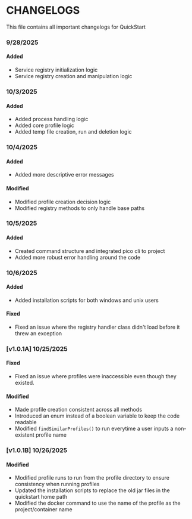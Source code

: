 # CHANGELOGS
This file contains all important changelogs for QuickStart

### 9/28/2025
#### Added
+ Service registry initialization logic
+ Service registry creation and manipulation logic

### 10/3/2025
#### Added
+ Added process handling logic
+ Added core profile logic
+ Added temp file creation, run and deletion logic

### 10/4/2025
#### Added
+ Added more descriptive error messages

#### Modified
+ Modified profile creation decision logic
+ Modified registry methods to only handle base paths

### 10/5/2025
#### Added
+ Created command structure and integrated pico cli to project
+ Added more robust error handling around the code

### 10/6/2025
#### Added
+ Added installation scripts for both windows and unix users

#### Fixed 
+ Fixed an issue where the registry handler class didn't load before it threw an exception


### [v1.0.1A] 10/25/2025
#### Fixed
+ Fixed an issue where profiles were inaccessible even though they existed.

#### Modified
+ Made profile creation consistent across all methods
+ Introduced an enum instead of a boolean variable to keep the code readable
+ Modified `findSimilarProfiles()` to run everytime a user inputs a non-existent profile name


### [v1.0.1B] 10/26/2025
#### Modified
+ Modified profile runs to run from the profile directory to ensure consistency when running profiles
+ Updated the installation scripts to replace the old jar files in the quickstart home path 
+ Modified the docker command to use the name of the profile as the project/container name
